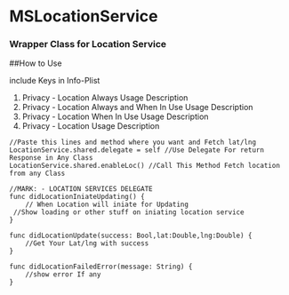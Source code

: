 # MSLocationService
### Wrapper Class for Location Service

##How to Use

include Keys in Info-Plist
1.  Privacy - Location Always Usage Description
2.  Privacy - Location Always and When In Use Usage Description
3.  Privacy - Location When In Use Usage Description
4.  Privacy - Location Usage Description



```
//Paste this lines and method where you want and Fetch lat/lng
LocationService.shared.delegate = self //Use Delegate For return Response in Any Class
LocationService.shared.enableLoc() //Call This Method Fetch location from any Class

//MARK: - LOCATION SERVICES DELEGATE
func didLocationIniateUpdating() {
    // When Location will iniate for Updating
 //Show loading or other stuff on iniating location service
}

func didLocationUpdate(success: Bool,lat:Double,lng:Double) {
    //Get Your Lat/lng with success
}

func didLocationFailedError(message: String) {
    //show error If any
}

```
